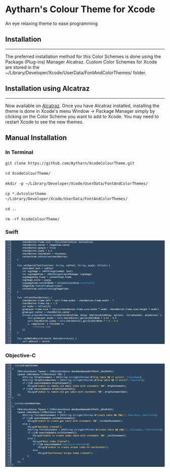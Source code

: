 # Aytharn's Colour Theme for Xcode
An eye relaxing theme to ease programming

## Installation
***
The preferred installation method for this Color Schemes is done using the Package (Plug-ins) Manager Alcatraz. Custom Color Schemes for Xcode are stored in the ~/Library/Developer/Xcode/UserData/FontAndColorThemes/ folder.

## Installation using Alcatraz
***
Now available on [Alcatraz](https://github.com/supermarin/Alcatraz). Once you have Alcatraz installed, installing the theme is done in Xcode's menu Window -> Package Manager simply by clicking on the Color Scheme you want to add to Xcode. You may need to restart Xcode to see the new themes.

## Manual Installation

### In Terminal
```
git clone https://github.com/Aytharn/XcodeColourTheme.git

cd XcodeColourTheme/

mkdir -p ~/Library/Developer/Xcode/UserData/FontAndColorThemes/

cp *.dvtcolortheme ~/Library/Developer/Xcode/UserData/FontAndColorThemes/

cd ..

rm -rf XcodeColourTheme/
```
### Swift
![alt tag](https://github.com/Aytharn/XcodeColourTheme/blob/master/Swift-Sample.jpg)

### Objective-C
![alt tag](https://github.com/Aytharn/XcodeColourTheme/blob/master/Objective-C-Sample.jpg)
